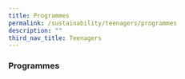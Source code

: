 ```yaml
---
title: Programmes
permalink: /sustainability/teenagers/programmes
description: ""
third_nav_title: Teenagers
---
```

### **Programmes**
